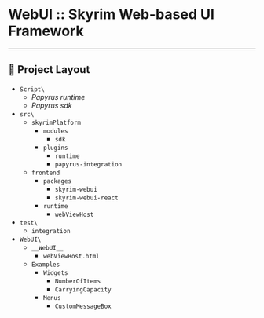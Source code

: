 # WebUI :: Skyrim Web-based UI Framework

---

## 📂 Project Layout

- `Script\`
    - _Papyrus runtime_
    - _Papyrus sdk_
- `src\`
    - `skyrimPlatform`
        - `modules`
            - `sdk`
        - `plugins`
            - `runtime`
            - `papyrus-integration`
    - `frontend`
        - `packages`
            - `skyrim-webui`
            - `skyrim-webui-react`
        - `runtime`
            - `webViewHost`
- `test\`
    - `integration`
- `WebUI\`
    - `__WebUI__`
        - `webViewHost.html`
    - `Examples`
        - `Widgets`
            - `NumberOfItems`
            - `CarryingCapacity`
        - `Menus`
            - `CustomMessageBox`